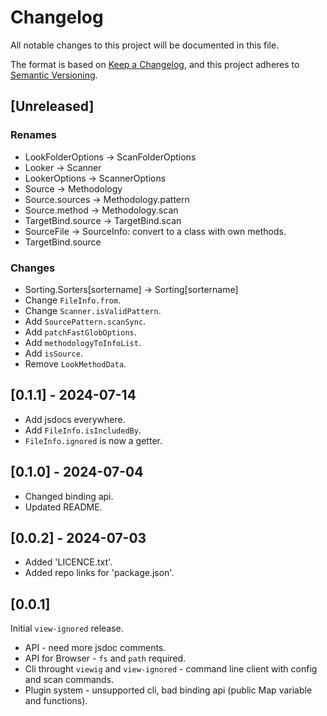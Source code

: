# Changelog

All notable changes to this project will be documented in this file.

The format is based on [Keep a Changelog](https://keepachangelog.com/en/1.1.0/),
and this project adheres to [Semantic Versioning](https://semver.org/spec/v2.0.0.html).

## [Unreleased]

### Renames
- LookFolderOptions -> ScanFolderOptions
- Looker -> Scanner
- LookerOptions -> ScannerOptions
- Source -> Methodology
- Source.sources -> Methodology.pattern
- Source.method -> Methodology.scan
- TargetBind.source -> TargetBind.scan
- SourceFile -> SourceInfo: convert to a class with own methods.
- TargetBind.source

### Changes
- Sorting.Sorters[sortername] -> Sorting[sortername]
- Change `FileInfo.from`.
- Change `Scanner.isValidPattern`.
- Add `SourcePattern.scanSync`.
- Add `patchFastGlobOptions`.
- Add `methodologyToInfoList`.
- Add `isSource`.
- Remove `LookMethodData`.

## [0.1.1] - 2024-07-14

- Add jsdocs everywhere.
- Add `FileInfo.isIncludedBy`.
- `FileInfo.ignored` is now a getter.

## [0.1.0] - 2024-07-04

- Changed binding api.
- Updated README.

## [0.0.2] - 2024-07-03

- Added 'LICENCE.txt'.
- Added repo links for 'package.json'.

## [0.0.1]

Initial `view-ignored` release.

- API - need more jsdoc comments.
- API for Browser - `fs` and `path` required.
- Cli throught `viewig` and `view-ignored` - command line client with config and scan commands.
- Plugin system - unsupported cli, bad binding api (public Map variable and functions).
